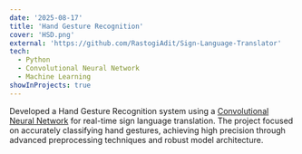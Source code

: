 ```yaml
---
date: '2025-08-17'
title: 'Hand Gesture Recognition'
cover: 'HSD.png'
external: 'https://github.com/RastogiAdit/Sign-Language-Translator'
tech:
  - Python
  - Convolutional Neural Network
  - Machine Learning
showInProjects: true
---
```


 Developed a Hand Gesture Recognition system using a [Convolutional Neural Network](https://en.wikipedia.org/wiki/Convolutional_neural_network) for real-time sign language translation. The project focused on accurately classifying hand gestures, achieving high precision through advanced preprocessing techniques and robust model architecture.
